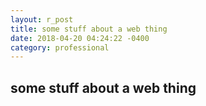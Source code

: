 ```yaml
---
layout: r_post
title: some stuff about a web thing
date: 2018-04-20 04:24:22 -0400
category: professional
---
```


## some stuff about a web thing
